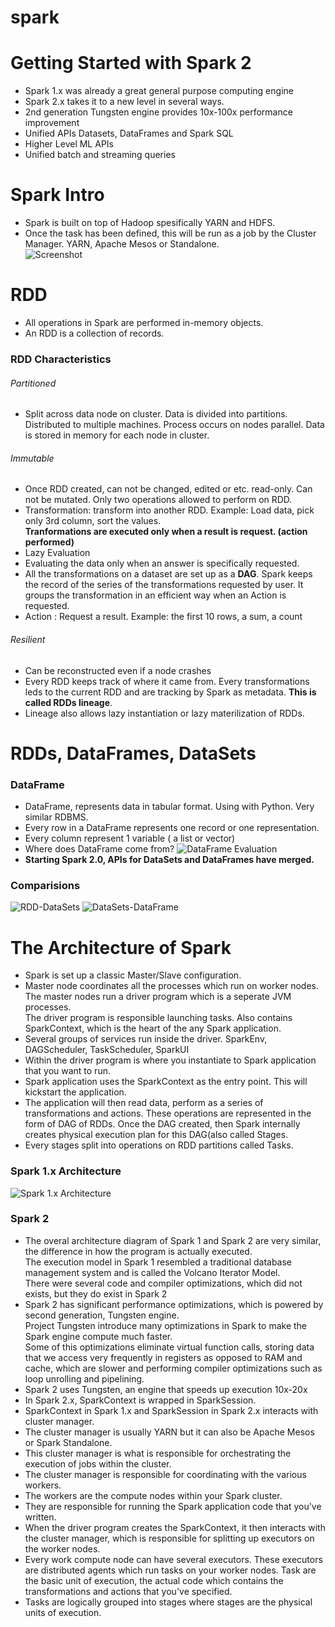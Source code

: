 # spark

# Getting Started with Spark 2
* Spark 1.x was already a great general purpose computing engine
* Spark 2.x takes it to a new level in several ways.
* 2nd generation Tungsten engine provides 10x-100x performance improvement
* Unified APIs Datasets, DataFrames and Spark SQL
* Higher Level ML APIs
* Unified batch and streaming queries

# Spark Intro
* Spark is built on top of Hadoop spesifically YARN and HDFS.
* Once the task has been defined, this will be run as a job by the Cluster Manager. YARN, Apache Mesos or Standalone.
<br/> ![Screenshot](1.png)
# RDD
* All operations in Spark are performed in-memory objects.
* An RDD is a collection of records.

### RDD Characteristics
###### Partitioned
* Split across data node on cluster. Data is divided into partitions. Distributed to multiple machines.
Process occurs on nodes parallel. Data is stored in memory for each node in cluster.
###### Immutable
* Once RDD created, can not be changed, edited or etc. read-only. Can not be mutated. Only two operations allowed to perform on RDD. 
* Transformation: transform into another RDD. Example: Load data, pick only 3rd column, sort the values.<br/>
**Tranformations are executed only when a result is request. (action performed)** 
* Lazy Evaluation
* Evaluating the data only when an answer is specifically requested.
* All the transformations on a dataset are set up as a **DAG**. Spark keeps the record of the series of the transformations requested by user. It groups the transformation in an efficient way when an Action is requested.
* Action : Request a result. Example: the first 10 rows, a sum, a count 
###### Resilient
* Can be reconstructed even if a node crashes
* Every RDD keeps track of where it came from. Every transformations leds to the current RDD and are tracking by Spark as metadata. **This is called RDDs lineage**.
* Lineage also allows lazy instantiation or lazy materilization of RDDs. 

# RDDs, DataFrames, DataSets
### DataFrame
* DataFrame, represents data in tabular format. Using with Python. Very similar RDBMS.
* Every row in a DataFrame represents one record or one representation.
* Every column represent 1 variable ( a list or vector)
* Where does DataFrame come from? ![DataFrame Evaluation](2.png)
* **Starting Spark 2.0, APIs for DataSets and DataFrames have merged.**
### Comparisions
![RDD-DataSets](3.png)
![DataSets-DataFrame](4.png)

# The Architecture of Spark
* Spark is set up a classic Master/Slave configuration.  
* Master node coordinates all the processes which run on worker nodes. The master nodes run a driver program which is a seperate JVM processes. <br/>
The driver program is responsible launching tasks. Also contains SparkContext, which is the heart of the any Spark application.
* Several groups of services run inside the driver. SparkEnv, DAGScheduler, TaskScheduler, SparkUI
* Within the driver program is where you instantiate to Spark application that you want to run. 
* Spark application uses the SparkContext as the entry point. This will kickstart the application.
* The application will then read data, perform as a series of transformations and actions. These operations are represented in the form of DAG of RDDs. Once the DAG created, then Spark internally creates physical execution plan for this DAG(also called Stages.
* Every stages split into operations on RDD partitions called Tasks.

### Spark 1.x Architecture
![Spark 1.x Architecture](5.png)

### Spark 2
* The overal architecture diagram of Spark 1 and Spark 2 are very similar, the difference in how the program is actually executed.
<br/> The execution model in Spark 1 resembled a traditional database management system and is called the Volcano Iterator Model.
<br/> There were several code and compiler optimizations, which did not exists, but they do exist in Spark 2
* Spark 2 has significant performance optimizations, which is powered by second generation, Tungsten engine. <br/> 
Project Tungsten introduce many optimizations in Spark to make the Spark engine compute much faster.
<br/> Some of this optimizations eliminate virtual function calls, storing data that we access very frequently in registers as opposed to RAM and cache, which are slower and performing compiler optimizations such as loop unrolling and pipelining.
* Spark 2 uses Tungsten, an engine that speeds up execution 10x-20x
* In Spark 2.x, SparkContext is wrapped in SparkSession.
* SparkContext in Spark 1.x and SparkSession in Spark 2.x interacts with cluster manager.
* The cluster manager is usually YARN but it can also be Apache Mesos or Spark Standalone.
* This cluster manager is what is responsible for orchestrating the execution of jobs within the cluster.
* The cluster manager is responsible for coordinating with the various workers.
* The workers are the compute nodes within your Spark cluster.
* They are responsible for running the Spark application code that you've written.
* When the driver program creates the SparkContext, it then interacts with the cluster manager, which is responsible for splitting up executors on the worker nodes.
* Every work compute node can have several executors. These executors are distributed agents which run tasks on your worker nodes. Task are the basic unit of execution, the actual code which contains the transformations and actions that you've specified.
* Tasks are logically grouped into stages where stages are the physical units of execution.
